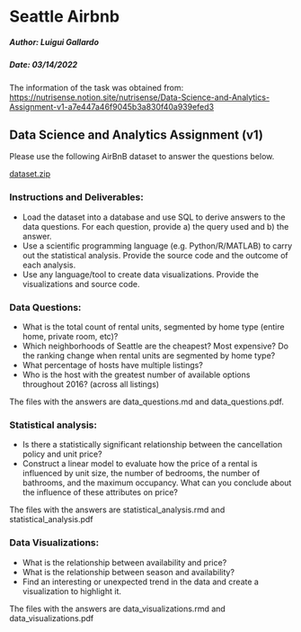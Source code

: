 # Seattle Airbnb
##### Author: Luigui Gallardo
##### Date: 03/14/2022

The information of the task was obtained from: https://nutrisense.notion.site/nutrisense/Data-Science-and-Analytics-Assignment-v1-a7e447a46f9045b3a830f40a939efed3

## Data Science and Analytics Assignment (v1)

Please use the following AirBnB dataset to answer the questions below.

[dataset.zip](https://s3-us-west-2.amazonaws.com/secure.notion-static.com/12462f4a-5f1e-4669-9215-10bcb3b401e3/dataset.zip)

### Instructions and Deliverables:

- Load the dataset into a database and use SQL to derive answers to the data questions. For each question, provide a) the query used and b) the answer.
- Use a scientific programming language (e.g. Python/R/MATLAB) to carry out the statistical analysis. Provide the source code and the outcome of each analysis.
- Use any language/tool to create data visualizations. Provide the visualizations and source code.

### Data Questions:

- What is the total count of rental units, segmented by home type (entire home, private room, etc)?
- Which neighborhoods of Seattle are the cheapest? Most expensive? Do the ranking change when rental units are segmented by home type?
- What percentage of hosts have multiple listings?
- Who is the host with the greatest number of available options throughout 2016? (across all listings)

The files with the answers are data_questions.md and data_questions.pdf.

### Statistical analysis:

- Is there a statistically significant relationship between the cancellation policy and unit price?
- Construct a linear model to evaluate how the price of a rental is influenced by unit size, the number of bedrooms, the number of bathrooms, and the maximum occupancy. What can you conclude about the influence of these attributes on price?

The files with the answers are statistical_analysis.rmd and statistical_analysis.pdf

### Data Visualizations:

- What is the relationship between availability and price?
- What is the relationship between season and availability?
- Find an interesting or unexpected trend in the data and create a visualization to highlight it.

The files with the answers are data_visualizations.rmd and data_visualizations.pdf

